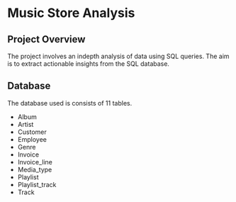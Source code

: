 # Music Store Analysis
## Project Overview
The project involves an indepth analysis of data using SQL queries. The aim is to extract actionable insights from the SQL database.

## Database
The database used is consists of 11 tables. 
- Album
- Artist
- Customer
- Employee
- Genre
- Invoice
- Invoice_line
- Media_type
- Playlist
- Playlist_track
- Track

  
